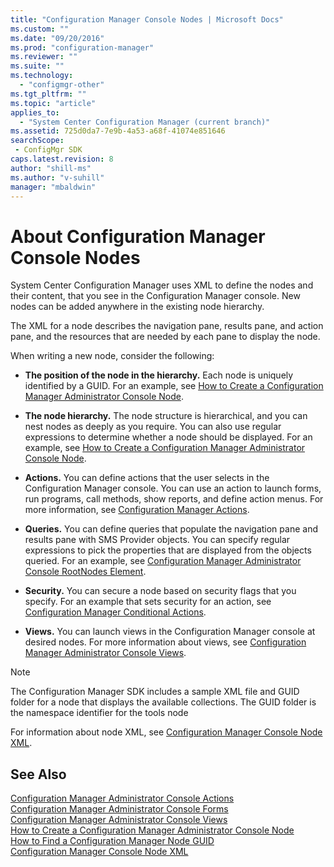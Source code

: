 ```yaml
---
title: "Configuration Manager Console Nodes | Microsoft Docs"
ms.custom: ""
ms.date: "09/20/2016"
ms.prod: "configuration-manager"
ms.reviewer: ""
ms.suite: ""
ms.technology:
  - "configmgr-other"
ms.tgt_pltfrm: ""
ms.topic: "article"
applies_to:
  - "System Center Configuration Manager (current branch)"
ms.assetid: 725d0da7-7e9b-4a53-a68f-41074e851646searchScope: - ConfigMgr SDK
caps.latest.revision: 8
author: "shill-ms"
ms.author: "v-suhill"
manager: "mbaldwin"
---
```

# About Configuration Manager Console Nodes
System Center Configuration Manager uses XML to define the nodes and their content, that you see in the Configuration Manager console. New nodes can be added anywhere in the existing node hierarchy.  

 The XML for a node describes the navigation pane, results pane, and action pane, and the resources that are needed by each pane to display the node.  

 When writing a new node, consider the following:  

-   **The position of the node in the hierarchy.** Each node is uniquely identified by a GUID. For an example, see [How to Create a Configuration Manager Administrator Console Node](../../../../develop/core/servers/console/how-to-create-a-configuration-manager-console-node.md).  

-   **The node hierarchy.** The node structure is hierarchical, and you can nest nodes as deeply as you require. You can also use regular expressions to determine whether a node should be displayed. For an example, see [How to Create a Configuration Manager Administrator Console Node](../../../../develop/core/servers/console/how-to-create-a-configuration-manager-console-node.md).  

-   **Actions.** You can define actions that the user selects in the Configuration Manager console. You can use an action to launch forms, run programs, call methods, show reports, and define action menus. For more information, see [Configuration Manager Actions](../../../../develop/core/servers/console/configuration-manager-actions.md).  

-   **Queries.** You can define queries that populate the navigation pane and results pane with SMS Provider objects. You can specify regular expressions to pick the properties that are displayed from the objects queried. For an example, see [Configuration Manager Administrator Console RootNodes Element](../../../../develop/core/servers/console/console-rootnodes-element.md).  

-   **Security.** You can secure a node based on security flags that you specify. For an example that sets security for an action, see [Configuration Manager Conditional Actions](../../../../develop/core/servers/console/conditional-actions.md).  

-   **Views.** You can launch views in the Configuration Manager console at desired nodes. For more information about views, see [Configuration Manager Administrator Console Views](../../../../develop/core/servers/console/console-views.md).  

> [!NOTE]
>  The Configuration Manager SDK includes a sample XML file and GUID folder for a node that displays the available collections. The GUID folder is the namespace identifier for the tools node  

 For information about node XML, see [Configuration Manager Console Node XML](../../../../develop/core/servers/console/console-node-xml.md).  

## See Also  
 [Configuration Manager Administrator Console Actions](../../../../develop/core/servers/console/console-actions.md)   
 [Configuration Manager Administrator Console Forms](../../../../develop/core/servers/console/console-forms.md)   
 [Configuration Manager Administrator Console Views](../../../../develop/core/servers/console/console-views.md)   
 [How to Create a Configuration Manager Administrator Console Node](../../../../develop/core/servers/console/how-to-create-a-configuration-manager-console-node.md)   
 [How to Find a Configuration Manager Node GUID](../../../../develop/core/servers/console/how-to-find-a-configuration-manager-console-node-guid.md)   
 [Configuration Manager Console Node XML](../../../../develop/core/servers/console/console-node-xml.md)
